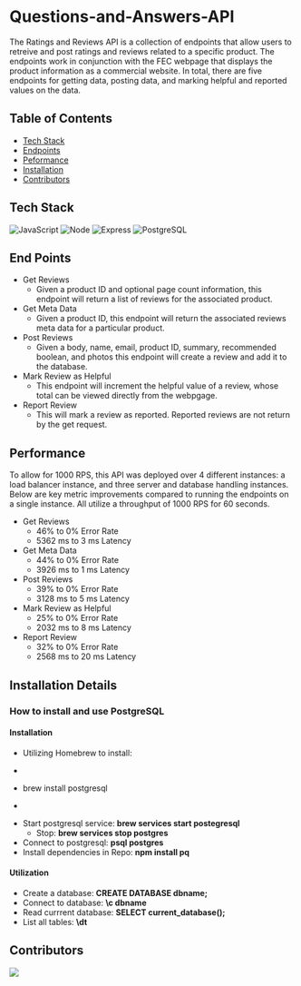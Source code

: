 # Questions-and-Answers-API
The Ratings and Reviews API is a collection of endpoints that allow users to retreive and post ratings and reviews related to a specific product. The endpoints work in conjunction with the FEC webpage that displays the product information as a commercial website. In total, there are five endpoints for getting data, posting data, and marking helpful and reported values on the data.

## Table of Contents
- [Tech Stack](#tech-stack)
- [Endpoints](#end-points)
- [Peformance](#performance)
- [Installation](#installation)
- [Contributors](#contributors)

## Tech Stack
![JavaScript](https://img.shields.io/badge/JavaScript-F7DF1E?style=for-the-badge&logo=javascript&logoColor=black)
![Node](https://img.shields.io/badge/-Node-9ACD32?logo=node.js&logoColor=white&style=for-the-badge)
![Express](https://img.shields.io/badge/-Express-DCDCDC?logo=express&logoColor=black&style=for-the-badge)
![PostgreSQL](https://img.shields.io/badge/PostgreSQL-316192?style=for-the-badge&logo=postgresql&logoColor=white)

## End Points
* Get Reviews
  * Given a product ID and optional page count information, this endpoint will return a list of reviews for the associated product.
* Get Meta Data
  * Given a product ID, this endpoint will return the associated reviews meta data for a particular product.
* Post Reviews
  * Given a body, name, email, product ID, summary, recommended boolean, and photos this endpoint will create a review and add it to the database.
* Mark Review as Helpful
  * This endpoint will increment the helpful value of a review, whose total can be viewed directly from the webpgage.
* Report Review
  * This will mark a review as reported. Reported reviews are not return by the get request.

## Performance
To allow for 1000 RPS, this API was deployed over 4 different instances: a load balancer instance, and three server and database handling instances. Below are key metric improvements compared to running the endpoints on a single instance. All utilize a throughput of 1000 RPS for 60 seconds.
* Get Reviews
  * 46% to 0% Error Rate
  * 5362 ms to 3 ms Latency
* Get Meta Data
  * 44% to 0% Error Rate
  * 3926 ms to 1 ms Latency
* Post Reviews
  * 39% to 0% Error Rate
  * 3128 ms to 5 ms Latency
* Mark Review as Helpful
  * 25% to 0% Error Rate
  * 2032 ms to 8 ms Latency
* Report Review
  * 32% to 0% Error Rate
  * 2568 ms to 20 ms Latency

## Installation Details

### How to install and use PostgreSQL
#### Installation
* Utilizing Homebrew to install:
* ```bash
* brew install postgresql
* ```
* Start postgresql service: <b>brew services start postegresql</b>
  * Stop: <b>brew services stop postgres</b>
* Connect to postgresql: <b>psql postgres</b>
* Install dependencies in Repo: <b>npm install pq</b>
#### Utilization
* Create a database: <b>CREATE DATABASE dbname;</b>
* Connect to database: <b>\c dbname</b>
* Read currrent database: <b>SELECT current_database();</b>
* List all tables: <b>\dt</b>

## Contributors
<a href="https://github.com/Bornean-Orangutan/Ratings-and-Reviews-API/graphs/contributors">
  <img src="https://contrib.rocks/image?repo=Bornean-Orangutan/Ratings-and-Reviews-API" />
</a>
